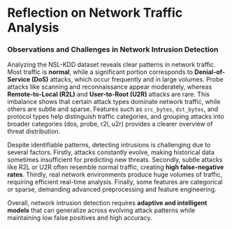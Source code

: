 # Reflection on Network Traffic Analysis

### Observations and Challenges in Network Intrusion Detection

Analyzing the NSL-KDD dataset reveals clear patterns in network traffic. Most traffic is **normal**, while a significant portion corresponds to **Denial-of-Service (DoS)** attacks, which occur frequently and in large volumes. Probe attacks like scanning and reconnaissance appear moderately, whereas **Remote-to-Local (R2L)** and **User-to-Root (U2R)** attacks are rare. This imbalance shows that certain attack types dominate network traffic, while others are subtle and sparse. Features such as `src_bytes`, `dst_bytes`, and protocol types help distinguish traffic categories, and grouping attacks into broader categories (dos, probe, r2l, u2r) provides a clearer overview of threat distribution.

Despite identifiable patterns, detecting intrusions is challenging due to several factors. Firstly, attacks constantly evolve, making historical data sometimes insufficient for predicting new threats. Secondly, subtle attacks like R2L or U2R often resemble normal traffic, creating **high false-negative rates**. Thirdly, real network environments produce huge volumes of traffic, requiring efficient real-time analysis. Finally, some features are categorical or sparse, demanding advanced preprocessing and feature engineering.

Overall, network intrusion detection requires **adaptive and intelligent models** that can generalize across evolving attack patterns while maintaining low false positives and high accuracy.
 

